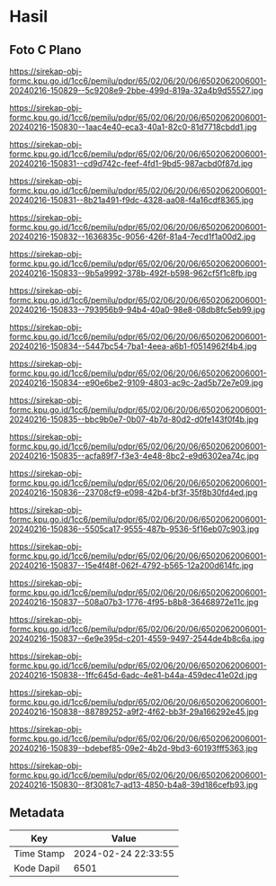 # Hasil

## Foto C Plano

https://sirekap-obj-formc.kpu.go.id/1cc6/pemilu/pdpr/65/02/06/20/06/6502062006001-20240216-150829--5c9208e9-2bbe-499d-819a-32a4b9d55527.jpg

https://sirekap-obj-formc.kpu.go.id/1cc6/pemilu/pdpr/65/02/06/20/06/6502062006001-20240216-150830--1aac4e40-eca3-40a1-82c0-81d7718cbdd1.jpg

https://sirekap-obj-formc.kpu.go.id/1cc6/pemilu/pdpr/65/02/06/20/06/6502062006001-20240216-150831--cd9d742c-feef-4fd1-9bd5-987acbd0f87d.jpg

https://sirekap-obj-formc.kpu.go.id/1cc6/pemilu/pdpr/65/02/06/20/06/6502062006001-20240216-150831--8b21a491-f9dc-4328-aa08-f4a16cdf8365.jpg

https://sirekap-obj-formc.kpu.go.id/1cc6/pemilu/pdpr/65/02/06/20/06/6502062006001-20240216-150832--1636835c-9056-426f-81a4-7ecd1f1a00d2.jpg

https://sirekap-obj-formc.kpu.go.id/1cc6/pemilu/pdpr/65/02/06/20/06/6502062006001-20240216-150833--9b5a9992-378b-492f-b598-962cf5f1c8fb.jpg

https://sirekap-obj-formc.kpu.go.id/1cc6/pemilu/pdpr/65/02/06/20/06/6502062006001-20240216-150833--793956b9-94b4-40a0-98e8-08db8fc5eb99.jpg

https://sirekap-obj-formc.kpu.go.id/1cc6/pemilu/pdpr/65/02/06/20/06/6502062006001-20240216-150834--5447bc54-7ba1-4eea-a6b1-f0514962f4b4.jpg

https://sirekap-obj-formc.kpu.go.id/1cc6/pemilu/pdpr/65/02/06/20/06/6502062006001-20240216-150834--e90e6be2-9109-4803-ac9c-2ad5b72e7e09.jpg

https://sirekap-obj-formc.kpu.go.id/1cc6/pemilu/pdpr/65/02/06/20/06/6502062006001-20240216-150835--bbc9b0e7-0b07-4b7d-80d2-d0fe143f0f4b.jpg

https://sirekap-obj-formc.kpu.go.id/1cc6/pemilu/pdpr/65/02/06/20/06/6502062006001-20240216-150835--acfa89f7-f3e3-4e48-8bc2-e9d6302ea74c.jpg

https://sirekap-obj-formc.kpu.go.id/1cc6/pemilu/pdpr/65/02/06/20/06/6502062006001-20240216-150836--23708cf9-e098-42b4-bf3f-35f8b30fd4ed.jpg

https://sirekap-obj-formc.kpu.go.id/1cc6/pemilu/pdpr/65/02/06/20/06/6502062006001-20240216-150836--5505ca17-9555-487b-9536-5f16eb07c903.jpg

https://sirekap-obj-formc.kpu.go.id/1cc6/pemilu/pdpr/65/02/06/20/06/6502062006001-20240216-150837--15e4f48f-062f-4792-b565-12a200d614fc.jpg

https://sirekap-obj-formc.kpu.go.id/1cc6/pemilu/pdpr/65/02/06/20/06/6502062006001-20240216-150837--508a07b3-1776-4f95-b8b8-36468972e11c.jpg

https://sirekap-obj-formc.kpu.go.id/1cc6/pemilu/pdpr/65/02/06/20/06/6502062006001-20240216-150837--6e9e395d-c201-4559-9497-2544de4b8c6a.jpg

https://sirekap-obj-formc.kpu.go.id/1cc6/pemilu/pdpr/65/02/06/20/06/6502062006001-20240216-150838--1ffc645d-6adc-4e81-b44a-459dec41e02d.jpg

https://sirekap-obj-formc.kpu.go.id/1cc6/pemilu/pdpr/65/02/06/20/06/6502062006001-20240216-150838--88789252-a9f2-4f62-bb3f-29a166292e45.jpg

https://sirekap-obj-formc.kpu.go.id/1cc6/pemilu/pdpr/65/02/06/20/06/6502062006001-20240216-150839--bdebef85-09e2-4b2d-9bd3-60193fff5363.jpg

https://sirekap-obj-formc.kpu.go.id/1cc6/pemilu/pdpr/65/02/06/20/06/6502062006001-20240216-150830--8f3081c7-ad13-4850-b4a8-39d186cefb93.jpg


## Metadata

| Key        | Value               |
| ---------- | ------------------- |
| Time Stamp | 2024-02-24 22:33:55 |
| Kode Dapil | 6501                |



